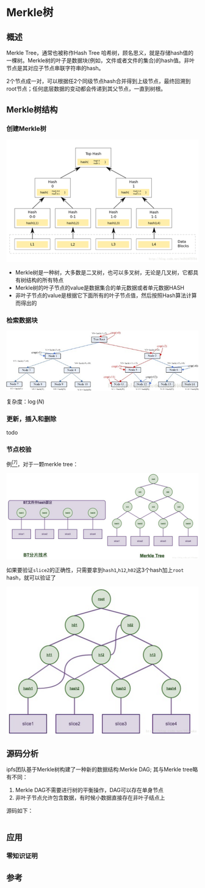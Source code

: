 # Merkle树



## 概述

Merkle Tree，通常也被称作Hash Tree 哈希树，顾名思义，就是存储hash值的一棵树。Merkle树的叶子是数据块(例如，文件或者文件的集合)的hash值。非叶节点是其对应子节点串联字符串的hash。

2个节点成一对，可以根据任2个同级节点hash合并得到上级节点，最终回溯到root节点；任何底层数据的变动都会传递到其父节点，一直到树根。



## Merkle树结构

### 创建Merkle树

![merkle_create.png](res/merkle_create.png)

- Merkle树是一种树，大多数是二叉树，也可以多叉树，无论是几叉树，它都具有树结构的所有特点
- Merkle树的叶子节点的value是数据集合的单元数据或者单元数据HASH
- 非叶子节点的value是根据它下面所有的叶子节点值，然后按照Hash算法计算而得出的

### 检索数据块

![merkle_check.png](res/merkle_check.png)

复杂度：$\log (N)$

### 更新，插入和删除

todo

### 节点校验

例[<sup>[7]</sup>](#7)，对于一颗merkle tree：

![merkle_tree_check1.png](res/merkle_tree_check1.png)

如果要验证`slice2`的正确性，只需要拿到`hash1`,`h12`,`h02`这3个hash加上`root` hash，就可以验证了

![merkle_tree_check2.png](res/merkle_tree_check2.png)




## 源码分析

ipfs团队基于Merkle树构建了一种新的数据结构:Merkle DAG; 其与Merkle tree略有不同：

1. Merkle DAG不需要进行树的平衡操作，DAG可以存在单身节点
2. 非叶子节点允许包含数据，有时候小数据直接存在非叶子结点上

源码如下：

```C++

```


## 应用

### 零知识证明





## 参考
[^1]: [Merkle Tree 专利文档（英文）](res/US4309569.pdf)
[^2]: [`Merkle Tree（默克尔树）算法解析`](https://blog.csdn.net/wo541075754/article/details/54632929)
[^3]: [`区块链技术架构分析（3）-默克尔树（merkle tree）`](https://zhuanlan.zhihu.com/p/39271872)
[^4]: [百度百科-梅克尔树](https://baike.baidu.com/item/%E6%A2%85%E5%85%8B%E5%B0%94%E6%A0%91)
[^5]: [零知识证明-一种新型的Merkle树（Shrubs）](https://learnblockchain.cn/2019/10/15/Shrubs)
[^6]: [Merkle Tree and Zero Knowledge Proof](https://www.codenong.com/cs110403770/)
[^7]: [以太坊MPT原理，你最值得看的一篇](https://blog.csdn.net/ITleaks/article/details/79992072)

